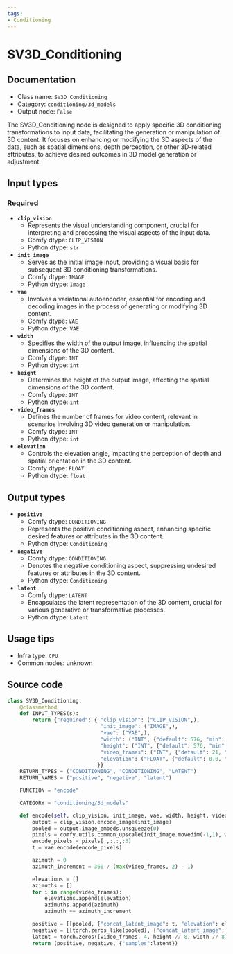 ```yaml
---
tags:
- Conditioning
---
```


# SV3D_Conditioning
## Documentation
- Class name: `SV3D_Conditioning`
- Category: `conditioning/3d_models`
- Output node: `False`

The SV3D_Conditioning node is designed to apply specific 3D conditioning transformations to input data, facilitating the generation or manipulation of 3D content. It focuses on enhancing or modifying the 3D aspects of the data, such as spatial dimensions, depth perception, or other 3D-related attributes, to achieve desired outcomes in 3D model generation or adjustment.
## Input types
### Required
- **`clip_vision`**
    - Represents the visual understanding component, crucial for interpreting and processing the visual aspects of the input data.
    - Comfy dtype: `CLIP_VISION`
    - Python dtype: `str`
- **`init_image`**
    - Serves as the initial image input, providing a visual basis for subsequent 3D conditioning transformations.
    - Comfy dtype: `IMAGE`
    - Python dtype: `Image`
- **`vae`**
    - Involves a variational autoencoder, essential for encoding and decoding images in the process of generating or modifying 3D content.
    - Comfy dtype: `VAE`
    - Python dtype: `VAE`
- **`width`**
    - Specifies the width of the output image, influencing the spatial dimensions of the 3D content.
    - Comfy dtype: `INT`
    - Python dtype: `int`
- **`height`**
    - Determines the height of the output image, affecting the spatial dimensions of the 3D content.
    - Comfy dtype: `INT`
    - Python dtype: `int`
- **`video_frames`**
    - Defines the number of frames for video content, relevant in scenarios involving 3D video generation or manipulation.
    - Comfy dtype: `INT`
    - Python dtype: `int`
- **`elevation`**
    - Controls the elevation angle, impacting the perception of depth and spatial orientation in the 3D content.
    - Comfy dtype: `FLOAT`
    - Python dtype: `float`
## Output types
- **`positive`**
    - Comfy dtype: `CONDITIONING`
    - Represents the positive conditioning aspect, enhancing specific desired features or attributes in the 3D content.
    - Python dtype: `Conditioning`
- **`negative`**
    - Comfy dtype: `CONDITIONING`
    - Denotes the negative conditioning aspect, suppressing undesired features or attributes in the 3D content.
    - Python dtype: `Conditioning`
- **`latent`**
    - Comfy dtype: `LATENT`
    - Encapsulates the latent representation of the 3D content, crucial for various generative or transformative processes.
    - Python dtype: `Latent`
## Usage tips
- Infra type: `CPU`
- Common nodes: unknown


## Source code
```python
class SV3D_Conditioning:
    @classmethod
    def INPUT_TYPES(s):
        return {"required": { "clip_vision": ("CLIP_VISION",),
                              "init_image": ("IMAGE",),
                              "vae": ("VAE",),
                              "width": ("INT", {"default": 576, "min": 16, "max": nodes.MAX_RESOLUTION, "step": 8}),
                              "height": ("INT", {"default": 576, "min": 16, "max": nodes.MAX_RESOLUTION, "step": 8}),
                              "video_frames": ("INT", {"default": 21, "min": 1, "max": 4096}),
                              "elevation": ("FLOAT", {"default": 0.0, "min": -90.0, "max": 90.0, "step": 0.1, "round": False}),
                             }}
    RETURN_TYPES = ("CONDITIONING", "CONDITIONING", "LATENT")
    RETURN_NAMES = ("positive", "negative", "latent")

    FUNCTION = "encode"

    CATEGORY = "conditioning/3d_models"

    def encode(self, clip_vision, init_image, vae, width, height, video_frames, elevation):
        output = clip_vision.encode_image(init_image)
        pooled = output.image_embeds.unsqueeze(0)
        pixels = comfy.utils.common_upscale(init_image.movedim(-1,1), width, height, "bilinear", "center").movedim(1,-1)
        encode_pixels = pixels[:,:,:,:3]
        t = vae.encode(encode_pixels)

        azimuth = 0
        azimuth_increment = 360 / (max(video_frames, 2) - 1)

        elevations = []
        azimuths = []
        for i in range(video_frames):
            elevations.append(elevation)
            azimuths.append(azimuth)
            azimuth += azimuth_increment

        positive = [[pooled, {"concat_latent_image": t, "elevation": elevations, "azimuth": azimuths}]]
        negative = [[torch.zeros_like(pooled), {"concat_latent_image": torch.zeros_like(t), "elevation": elevations, "azimuth": azimuths}]]
        latent = torch.zeros([video_frames, 4, height // 8, width // 8])
        return (positive, negative, {"samples":latent})

```
